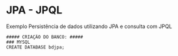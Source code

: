 # JPA - JPQL
Exemplo Persistência  de dados utilizando JPA e consulta com JPQL
```
##### CRIAÇÃO DO BANCO: #####
### MYSQL
CREATE DATABASE bdjpa;
```
